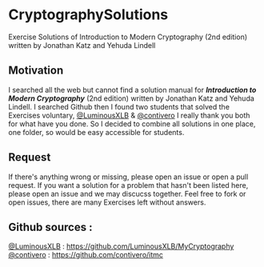 # CryptographySolutions
Exercise Solutions of Introduction to Modern Cryptography (2nd edition) written by Jonathan Katz and Yehuda Lindell 

## Motivation 
I searched all the web but cannot find a solution manual for _**Introduction to Modern Cryptography**_ \(2nd edition\) written by Jonathan Katz and Yehuda Lindell. 
I searched Github then I found two students that solved the Exercises voluntary, [@LuminousXLB](https://github.com/LuminousXLB) & [@contivero](https://github.com/contivero) I really thank you both for what have you done.
So I decided to combine all solutions in one place, one folder, so would be easy accessible for students.

## Request
If there's anything wrong or missing, please open an issue or open a pull request. 
If you want a solution for a problem that hasn't been listed here, please open an issue and we may discucss together.
Feel free to fork or open issues, there are many Exercises left without answers.

## Github sources : 
[@LuminousXLB](https://github.com/LuminousXLB) : https://github.com/LuminousXLB/MyCryptography
<br/>
[@contivero](https://github.com/contivero) : https://github.com/contivero/itmc


